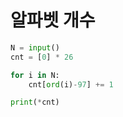 # 알파벳 개수

```python
N = input()
cnt = [0] * 26

for i in N:
    cnt[ord(i)-97] += 1

print(*cnt)
```


